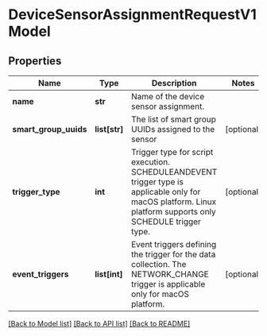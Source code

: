 # DeviceSensorAssignmentRequestV1Model

## Properties
Name | Type | Description | Notes
------------ | ------------- | ------------- | -------------
**name** | **str** | Name of the device sensor assignment. | 
**smart_group_uuids** | **list[str]** | The list of smart group UUIDs assigned to the sensor | [optional] 
**trigger_type** | **int** | Trigger type for script execution. SCHEDULEANDEVENT trigger type is applicable only for macOS platform. Linux platform supports only SCHEDULE trigger type. | [optional] 
**event_triggers** | **list[int]** | Event triggers defining the trigger for the data collection. The NETWORK_CHANGE trigger is applicable only for macOS platform. | [optional] 

[[Back to Model list]](../README.md#documentation-for-models) [[Back to API list]](../README.md#documentation-for-api-endpoints) [[Back to README]](../README.md)


